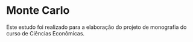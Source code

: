 # Monte Carlo

Este estudo foi realizado para a elaboração do projeto de monografia do curso de Ciências Econômicas.
